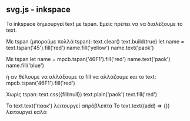 ## svg.js - inkspace


Το inkspace δημιουργεί text με tspan.
Εμείς πρέπει να να διαλέξουμε το text.
 
Mε tspan (μπορούμε πολλά tspan):
text.clear()
text.build(true)
let name = text.tspan('45').fill('red')
name.fill('yellow')
name.text('paok')

Με tspan
let name = mpcb.tspan('46F1').fill('red')
name.text('paok')
name.fill('blue')

ή αν θέλουμε να αλλάξουμε το fill να αλλάζουμε και το text:
mpcb.tspan('46F1').fill('red')


Χωρίς tspan:
text.css({fill:null})
text.plain('paok')
text.fill('red')

To text.text('παοκ') λειτουργεί απρόβλεπτα
Το text.text((add) => {}) λειτουργεί καλά
